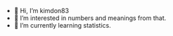 - 👋 Hi, I’m kimdon83
- 👀 I’m interested in numbers and meanings from that.
- 🌱 I’m currently learning statistics.

<!---
kimdon83/kimdon83 is a ✨ special ✨ repository because its `README.md` (this file) appears on your GitHub profile.
You can click the Preview link to take a look at your changes.
--->
